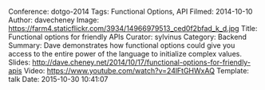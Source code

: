 Conference: dotgo-2014
Tags: Functional Options, API
Filmed: 2014-10-10
Author: davecheney
Image: https://farm4.staticflickr.com/3934/14966979513_ced0f2bfad_k_d.jpg
Title: Functional options for friendly APIs
Curator: sylvinus
Category: Backend
Summary: Dave demonstrates how functional options could give you access to the entire power of the language to initialize complex values.
Slides: http://dave.cheney.net/2014/10/17/functional-options-for-friendly-apis
Video: https://www.youtube.com/watch?v=24lFtGHWxAQ
Template: talk
Date: 2015-10-30 10:41:07